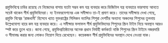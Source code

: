 প্রযুক্তিবিশ্বে চাউর রয়েছে যে নিজেদের বাসায় যতটা সম্ভব কম যন্ত্র ব্যবহার করে ডিজিটাল যন্ত্র ব্যবহারে ভারসাম্য আনতে সচেষ্ট থাকেন শীর্ষ প্রযুক্তিবিদেরা। দ্য ইনফরমেশনের এক সমীক্ষাও তা-ই প্রমাণ করে। তাদের সমীক্ষায় দেখা গেছে, প্রযুক্তি বিশ্বের ‘রাজধানী’ হিসেবে খ্যাত যুক্তরাষ্ট্রের সিলিকন ভ্যালির শিশুরা দেশটির অন্যান্য অঞ্চলের শিশুদের তুলনায় উল্লেখযোগ্য হারে কম যন্ত্র ব্যবহার করে। এ সমীক্ষার ফলাফল শীর্ষ প্রযুক্তিবিদদের শিশুদের স্ক্রিন টাইম নিয়ে অবস্থান আরও স্পষ্ট করে তুলে ধরে। জানা গেছে, প্রযুক্তিপ্রতিষ্ঠানের অনেক প্রধান নির্বাহী কর্মকর্তা নাকি শিশুদের স্ক্রিন টাইমে নজরদারি ও সীমাবদ্ধ করার জন্য লোকও নিয়োগ দিয়ে রেখেছেন। কয়েকজন শীর্ষ প্রযুক্তিবিদের অবস্থান দেখে নেওয়া যাক।
